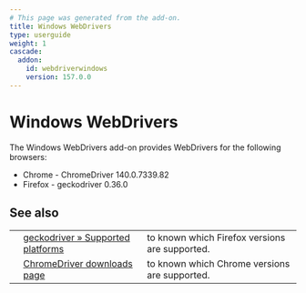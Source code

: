 ```yaml
---
# This page was generated from the add-on.
title: Windows WebDrivers
type: userguide
weight: 1
cascade:
  addon:
    id: webdriverwindows
    version: 157.0.0
---
```


# Windows WebDrivers


The Windows WebDrivers add-on provides WebDrivers for the following browsers:

* Chrome - ChromeDriver 140.0.7339.82
* Firefox - geckodriver 0.36.0

## See also

|   |                                                                                                                           |                                                |
|---|---------------------------------------------------------------------------------------------------------------------------|------------------------------------------------|
|   | [geckodriver » Supported platforms](https://firefox-source-docs.mozilla.org/testing/geckodriver/geckodriver/Support.html) | to known which Firefox versions are supported. |
|   | [ChromeDriver downloads page](https://chromedriver.chromium.org/downloads)                                                | to known which Chrome versions are supported.  |
